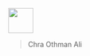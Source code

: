  <a href="URL_REDIRECT" target="blank"><img align="center" src="https://cdn-icons.flaticon.com/png/512/2926/premium/2926745.png?token=exp=1643901377~hmac=e59ea2eed3ad0e1cdb4955b9d106bf64" height="50" /></a>

 >Chra Othman Ali 
 





 

 
